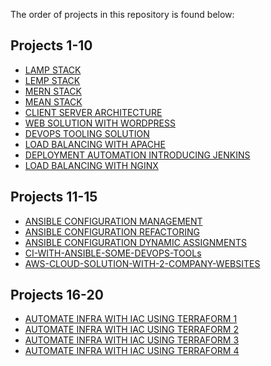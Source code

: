 The order of projects in this repository is found below:

## Projects 1-10
- [LAMP STACK](https://github.com/laraadeboye/Steghub-Devops-Cloud-Engineer/blob/main/LAMP-STACK/manual-lamp-stack.md)
- [LEMP STACK](https://github.com/laraadeboye/Steghub-Devops-Cloud-Engineer/blob/main/LEMP-STACK/LEMP-stack.md)
- [MERN STACK](https://github.com/laraadeboye/Steghub-Devops-Cloud-Engineer/blob/main/MERN-STACK/mern-stack.md)
- [MEAN STACK](https://github.com/laraadeboye/Steghub-Devops-Cloud-Engineer/tree/main/MEAN-STACK)
- [CLIENT SERVER ARCHITECTURE](https://github.com/laraadeboye/Steghub-Devops-Cloud-Engineer/tree/main/CLIENT-SERVER)
- [WEB SOLUTION WITH WORDPRESS](https://github.com/laraadeboye/Steghub-Devops-Cloud-Engineer/tree/main/WEB-SOLUTION_WORDPRESS)
- [DEVOPS TOOLING SOLUTION](https://github.com/laraadeboye/Steghub-Devops-Cloud-Engineer/tree/main/DEVOPS-TOOLING-SOLUTION)
- [LOAD BALANCING WITH APACHE](https://github.com/laraadeboye/Steghub-Devops-Cloud-Engineer/tree/main/LOADBALANCING-WITH-APACHE)
- [DEPLOYMENT AUTOMATION INTRODUCING JENKINS](https://github.com/laraadeboye/Steghub-Devops-Cloud-Engineer/tree/main/DEPLOYMENT-AUTOMATION-INTRODUCING-JENKINS)
- [LOAD BALANCING WITH NGINX](https://github.com/laraadeboye/Steghub-Devops-Cloud-Engineer/tree/main/LOADBALANCING-WITH-NGINX)

## Projects 11-15
- [ANSIBLE CONFIGURATION MANAGEMENT](https://github.com/laraadeboye/Steghub-Devops-Cloud-Engineer/blob/main/ANSIBLE-CONFIGURATION-MANAGEMENT/ansible-automate-tasks.md)
- [ANSIBLE CONFIGURATION REFACTORING](https://github.com/laraadeboye/Steghub-Devops-Cloud-Engineer/tree/docs/update-readme/ANSIBLE-CONFIGURATION-REFACTORING)
- [ANSIBLE CONFIGURATION DYNAMIC ASSIGNMENTS](https://github.com/laraadeboye/Steghub-Devops-Cloud-Engineer/tree/docs/update-readme/ANSIBLE-CONFIG-DYNAMIC)
- [CI-WITH-ANSIBLE-SOME-DEVOPS-TOOLs](https://github.com/laraadeboye/Steghub-Devops-Cloud-Engineer/tree/main/CI-WITH-ANSIBLE-SOME-DEVOPS-TOOLS)
- [AWS-CLOUD-SOLUTION-WITH-2-COMPANY-WEBSITES](https://github.com/laraadeboye/Steghub-Devops-Cloud-Engineer/tree/main/AWS-CLOUD-SOLUTION-FOR-2-COMPANY-WEBSITES)

## Projects 16-20
- [AUTOMATE INFRA WITH IAC USING TERRAFORM 1]()
- [AUTOMATE INFRA WITH IAC USING TERRAFORM 2]()
- [AUTOMATE INFRA WITH IAC USING TERRAFORM 3]()
- [AUTOMATE INFRA WITH IAC USING TERRAFORM 4]()



